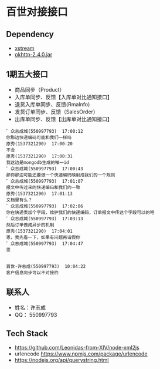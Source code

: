 # 百世对接接口

## Dependency

- [xstream](https://github.com/x-stream/xstream)
- [okhttp-2.4.0.jar](https://github.com/square/okhttp/wiki/) 


## 1期五大接口

- 商品同步（Product）
- 入库单同步、反馈【入库单对比通知接口】
- 退货入库单同步、反馈(RmaInfo)
- 发货订单同步、反馈（SalesOrder）
- 出库单同步、反馈【出库单对比通知接口】



```
゛众志成城(550997793)  17:00:12
你那边快递编码可能和我们一样吗
原秀(1537321290)  17:00:20
不会
原秀(1537321290)  17:00:31
我这边是mongodb生成的唯一id
゛众志成城(550997793)  17:00:43
那你那边可能还要做一个快递编码映射成我们的一个规则
゛众志成城(550997793)  17:01:07
报文中传过来的快递编码和我们的一致
原秀(1537321290)  17:01:13
文档里有么？
゛众志成城(550997793)  17:02:06
你在快递表加个字段，维护我们的快递编码，订单报文中传这个字段可以的吧
゛众志成城(550997793)  17:03:13
然后订单做成异步的机制
原秀(1537321290)  17:04:01
恩，我先看一下，如果有问题再请假你
゛众志成城(550997793)  17:04:47
恩


百世-许志成(550997793)  10:04:22
客户信息同步可以不对接的
```
## 联系人

- 姓名：许志成
- QQ： 550997793


## Tech Stack

- https://github.com/Leonidas-from-XIV/node-xml2js
- urlencode https://www.npmjs.com/package/urlencode
- https://nodejs.org/api/querystring.html